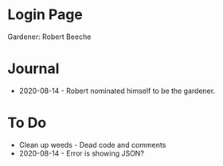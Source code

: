 # Login Page

Gardener: Robert Beeche

# Journal

- 2020-08-14 - Robert nominated himself to be the gardener.

# To Do

- Clean up weeds - Dead code and comments
- 2020-08-14 - Error is showing JSON?
